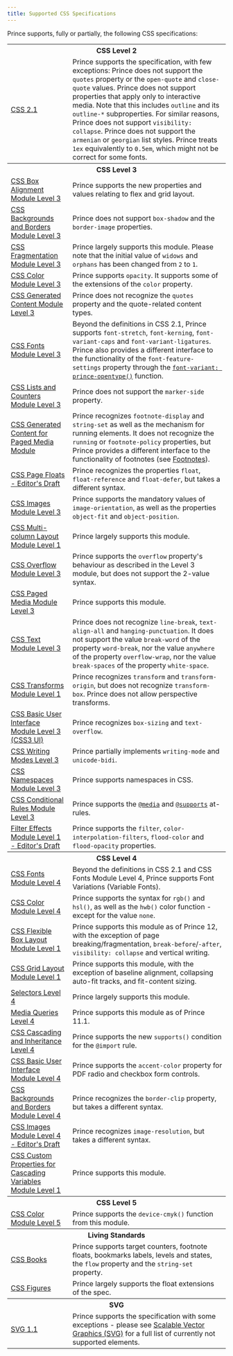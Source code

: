 ```yaml
---
title: Supported CSS Specifications
---
```


<link rel="preconnect" href="https://fonts.googleapis.com">
<link rel="preconnect" href="https://fonts.gstatic.com" crossorigin>
<link href="https://fonts.googleapis.com/css2?family=Lato:ital,wght@0,100;0,300;0,400;0,700;0,900;1,100;1,300;1,400;1,700;1,900&display=swap" rel="stylesheet">

<style>
.navigationSlider .slidingNav ul li:nth-child(3), .navigationSlider .slidingNav ul li:nth-child(3) > a:hover, .navigationSlider .slidingNav ul li.siteNavGroupActive > a {
    background-color: #fff;
}
.nav-site li:nth-child(3) a {
    color: #333 !important;
}
.nav-site li:nth-child(3) a:hover {
    color: #22b573 !important;;
}
</style>

Prince supports, fully or partially, the following CSS specifications:

<table class="grid">
<tr>
<th colspan="2">CSS Level 2</th>
</tr>
<tr>
<td><a href="https://www.w3.org/TR/CSS2/">CSS 2.1</a></td>
<td>Prince supports the specification, with few exceptions: Prince does not support
the <code>quotes</code> property or the <code>open-quote</code> and <code>close-quote</code>
values. Prince does not support properties that apply only to interactive media. Note
that this includes <code>outline</code> and its <code>outline-*</code> subproperties.
For similar reasons, Prince does not support <code>visibility: collapse</code>. Prince
does not support the <code>armenian</code> or <code>georgian</code> list styles. Prince
treats <code>1ex</code> equivalently to <code>0.5em</code>, which might not be correct
for some fonts.</td>
</tr>
<tr>
<th colspan="2">CSS Level 3</th>
</tr>
<tr>
<td><a href="https://www.w3.org/TR/css-align-3/">CSS Box Alignment Module Level 3</a></td>
<td>Prince supports the new properties and values relating to flex and grid layout.</td>
</tr>
<tr>
<td><a href="https://www.w3.org/TR/css-backgrounds-3/">CSS Backgrounds and Borders Module Level 3</a></td>
<td>Prince does not support <code>box-shadow</code> and the <code>border-image</code>
properties.</td>
</tr>
<tr>
<td><a href="https://www.w3.org/TR/css-break-3/">CSS Fragmentation Module Level 3</a></td>
<td>Prince largely supports this module.  Please note that the initial value of
<code>widows</code> and <code>orphans</code> has been changed from
<code>2</code> to <code>1</code>.</td>
</tr>
<tr>
<td><a href="https://www.w3.org/TR/css-color-3/">CSS Color Module Level 3</a></td>
<td>Prince supports <code>opacity</code>. It supports some of the extensions of the
<code>color</code> property.</td>
</tr>
<tr>
<td><a href="https://www.w3.org/TR/css-content-3/">CSS Generated Content Module Level 3</a></td>
<td>Prince does not recognize the <code>quotes</code> property and the quote-related
content types.</td>
</tr>
<tr>
<td><a href="https://www.w3.org/TR/css-fonts-3/">CSS Fonts Module Level 3</a></td>
<td>Beyond the definitions in CSS 2.1, Prince supports <code>font-stretch</code>,
<code>font-kerning</code>, <code>font-variant-caps</code> and <code>font-variant-ligatures</code>.
Prince also provides a different interface to the functionality of the
<code>font-feature-settings</code> property through the
<code><a href="/doc/css-props#prop-font-variant">font-variant: prince-opentype()</a></code>
function.</td>
</tr>
<tr>
<td><a href="https://www.w3.org/TR/css-lists-3/">CSS Lists and Counters Module Level 3</a></td>
<td>Prince does not support the <code>marker-side</code> property.</td>
</tr>
<tr>
<td><a href="https://www.w3.org/TR/css-gcpm-3/">CSS Generated Content for Paged Media Module</a></td>
<td>Prince recognizes <code>footnote-display</code> and <code>string-set</code> as
well as the mechanism for running elements.  It does not recognize the
<code>running</code> or <code>footnote-policy</code> properties, but Prince provides
a different interface to the functionality of footnotes (see <a href="/doc/styling#footnotes">Footnotes</a>).</td>
</tr>
<tr>
<td><a href="https://drafts.csswg.org/css-page-floats/">CSS Page Floats - Editor's Draft</a></td>
<td>Prince recognizes the properties <code>float</code>, <code>float-reference</code> and <code>float-defer</code>, but takes a different syntax.</td>
</tr>
<tr>
<td><a href="https://www.w3.org/TR/css-images-3/">CSS Images Module Level 3</a></td>
<td>Prince supports the mandatory values of <code>image-orientation</code>, as
well as the properties <code>object-fit</code> and <code>object-position</code>.</td>
</tr>
<tr>
<td><a href="https://www.w3.org/TR/css-multicol-1/">CSS Multi-column Layout Module Level 1</a></td>
<td>Prince largely supports this module.</td>
</tr>
<tr>
<td><a href="https://www.w3.org/TR/css-overflow-3/">CSS Overflow Module Level 3</a></td>
<td>Prince supports the <code>overflow</code> property's behaviour as described in the Level 3 module, but does not support the 2-value syntax.</td>
</tr>
<tr>
<td><a href="https://www.w3.org/TR/css-page-3/">CSS Paged Media Module Level 3</a></td>
<td>Prince supports this module.</td>
</tr>
<tr>
<td><a href="https://www.w3.org/TR/css-text-3/">CSS Text Module Level 3</a></td>
<td>Prince does not recognize <code>line-break</code>, <code>text-align-all</code>
and <code>hanging-punctuation</code>. It does not support the value
<code>break-word</code> of the property <code>word-break</code>, nor the value
<code>anywhere</code> of the property <code>overflow-wrap</code>, nor the value
<code>break-spaces</code> of the property <code>white-space</code>.</td>
</tr>
<tr>
<td><a href="https://www.w3.org/TR/css-transforms-1/">CSS Transforms Module Level 1</a></td>
<td>Prince recognizes <code>transform</code> and <code>transform-origin</code>, but
does not recognize <code>transform-box</code>. Prince does not allow perspective transforms.</td>
</tr>
<tr>
<td><a href="https://www.w3.org/TR/css-ui-3/">CSS Basic User Interface Module Level 3 (CSS3 UI)</a></td>
<td>Prince recognizes <code>box-sizing</code> and <code>text-overflow</code>.</td>
</tr>
<tr>
<td><a href="https://www.w3.org/TR/css-writing-modes-3/">CSS Writing Modes Level 3</a></td>
<td>Prince partially implements <code>writing-mode</code> and <code>unicode-bidi</code>.</td>
</tr>
<tr>
<td><a href="https://www.w3.org/TR/css-namespaces-3/">CSS Namespaces Module Level 3</a></td>
<td>Prince supports namespaces in CSS.</td>
</tr>
<tr>
<td><a href="https://www.w3.org/TR/css-conditional-3/">CSS Conditional Rules Module Level 3</a></td>
<td>Prince supports the <a href="/doc/css-at-rules/#at-media"><code>@media</code></a>
and <a href="/doc/css-at-rules/#at-supports"><code>@supports</code></a> at-rules.</td>
</tr>
<tr>
<td><a href="https://drafts.fxtf.org/filter-effects/">Filter Effects Module Level 1 - Editor's Draft</a></td>
<td>Prince supports the <code>filter</code>, <code>color-interpolation-filters</code>, <code>flood-color</code> and <code>flood-opacity</code> properties.</td>
</tr>
<tr>
<th colspan="2">CSS Level 4</th>
</tr>
<tr>
<td><a href="https://www.w3.org/TR/css-fonts-4/">CSS Fonts Module Level 4</a></td>
<td>Beyond the definitions in CSS 2.1 and CSS Fonts Module Level 4, Prince supports Font Variations (Variable Fonts).</td>
</tr>
<tr>
<td><a href="https://www.w3.org/TR/css-color-4/">CSS Color Module Level 4</a></td>
<td>Prince supports the syntax for <code>rgb()</code> and <code>hsl()</code>, as well as the <code>hwb()</code> color function - except for the value <code>none</code>.</td>
</tr>
<tr>
<td><a href="https://www.w3.org/TR/css-flexbox-1/">CSS Flexible Box Layout Module Level 1</a></td>
<td>Prince supports this module as of Prince 12, with the exception of
  page breaking/fragmentation, <code>break-before</code>/<code>-after</code>,
  <code>visibility: collapse</code> and vertical writing.</td>
</tr>
<tr>
<td><a href="https://www.w3.org/TR/css-grid-1/">CSS Grid Layout Module Level 1</a></td>
<td>Prince supports this module, with the exception of
  baseline alignment, collapsing auto-fit tracks, and fit-content sizing.</td>
</tr>
<tr>
<td><a href="https://www.w3.org/TR/selectors-4/">Selectors Level 4</a></td>
<td>Prince largely supports this module.</td>
</tr>
<tr>
<td><a href="https://www.w3.org/TR/mediaqueries-4/">Media Queries Level 4</a></td>
<td>Prince supports this module as of Prince 11.1.</td>
</tr>
<tr>
<td><a href="https://www.w3.org/TR/css-cascade-4/">CSS Cascading and Inheritance Level 4</a></td>
<td>Prince supports the new <code>supports()</code> condition for the <code>@import</code> rule.</td>
</tr>
<tr>
<td><a href="https://www.w3.org/TR/css-ui-4/#widget-accent">CSS Basic User Interface Module Level 4</a></td>
<td>Prince supports the <code>accent-color</code> property for PDF radio and checkbox form controls.</td>
</tr>
<tr>
<td><a href="https://drafts.csswg.org/css-backgrounds-4/">CSS Backgrounds and Borders Module Level 4</a></td>
<td>Prince recognizes the <code>border-clip</code> property, but takes a different syntax.</td>
</tr>
<tr>
<td><a href="https://drafts.csswg.org/css-images-4/">CSS Images Module Level 4 - Editor's Draft</a></td>
<td>Prince recognizes <code>image-resolution</code>, but takes a different syntax.</td>
</tr>
<tr>
<td><a href="https://www.w3.org/TR/css-variables-1/">CSS Custom Properties for Cascading Variables Module Level 1</a></td>
<td>Prince supports this module.</td>
</tr>
<tr>
<th colspan="2">CSS Level 5</th>
</tr>
<tr>
<td><a href="https://www.w3.org/TR/css-color-5/">CSS Color Module Level 5</a></td>
<td>Prince supports the <code>device-cmyk()</code> function from this module.</td>
</tr>
<tr>
<th colspan="2">Living Standards</th>
</tr>
<tr>
<td><a href="https://books.idea.whatwg.org/">CSS Books</a></td>
<td>Prince supports target counters, footnote floats, bookmarks labels, levels and
states, the <code>flow</code> property and the <code>string-set</code> property.</td>
</tr>
<tr>
<td><a href="https://figures.idea.whatwg.org/">CSS Figures</a></td>
<td>Prince largely supports the float extensions of the spec.</td>
</tr>
<tr>
<th colspan="2">SVG</th>
</tr>
<tr>
<td><a href="https://www.w3.org/TR/SVG11/">SVG 1.1</a></td>
<td>Prince supports the specification with some exceptions - please see
<a href="/doc/graphics#scalable-vector-graphics-svg">Scalable Vector Graphics (SVG)</a> for a full list of currently not supported elements.</td>
</tr>
</table>
